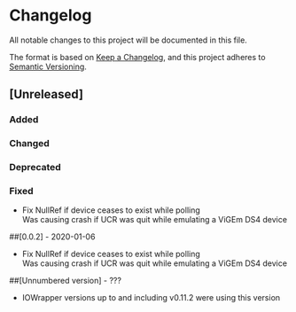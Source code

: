 # Changelog
All notable changes to this project will be documented in this file.

The format is based on [Keep a Changelog](https://keepachangelog.com/en/1.0.0/), and this project adheres to [Semantic Versioning](https://semver.org/spec/v2.0.0.html).

## [Unreleased]

### Added
### Changed 
### Deprecated
### Fixed
- Fix NullRef if device ceases to exist while polling  
Was causing crash if UCR was quit while emulating a ViGEm DS4 device

##[0.0.2] - 2020-01-06
- Fix NullRef if device ceases to exist while polling  
Was causing crash if UCR was quit while emulating a ViGEm DS4 device

##[Unnumbered version] - ???
- IOWrapper versions up to and including v0.11.2 were using this version